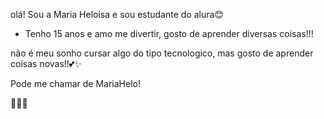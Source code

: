 olá! Sou a Maria Heloisa e sou estudante do alura😊
* Tenho 15 anos e amo me divertir, gosto de aprender diversas coisas!!!

não é meu sonho cursar algo do tipo tecnologico, mas gosto de aprender coisas novas!!💕✨

Pode me chamar de MariaHelo!

💛💛💛
